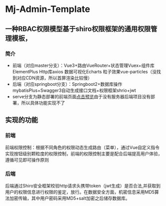<!--
 * @Author: 龙际妙
 * @Date: 2021-10-14 18:32:39
 * @Description: 
 * @FilePath: \MjAdmin-Tamplate-Vue\README.md
 * @LastEditTime: 2021-12-22 18:07:42
 * @LastEditors: Please set LastEditors
-->
# Mj-Admin-Template
## 一种RBAC权限模型基于shiro权限框架的通用权限管理模板，
### 简介
- 前端（对应master分支）：Vue3+路由VueRouter+状态管理Vuex+组件库ElementPlus Http库axios 数据可视化Echarts 粒子效果vue-particles（没找到对应CDN资源，所以首屏渲染比较慢）
- 后端（对应springboot分支）：Springboot2+数据库操作mybatisPlus+Swagger3自动生成接口文档+权限框架shrio+jwt
- serve分支为静态部署的前端页面[点击预览](https://www.my3iao.com/Mj-Admin-Template/#/login)由于没有服务器后端项目没有部署，所以具体功能实现不了

## 实现的功能

### 前端
前端权限控制：根据不同角色的权限动态生成路由（菜单），通过Vue自定义指令实现按钮级别颗粒度的权限控制，前端的权限控制主要是配合后端提高用户体验，遵循可见即可操作原则

### 后端
后端通过Shiro安全框架校验http请求头携带token（jwt生成）是否合法,并获取到用户的权限信息进行权限的鉴定，放行。在数据安全方面，机密信息采用MD5算法加密传输，其中用户密码采用MD5+salt加密之后储存数据库。



